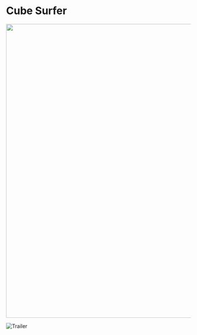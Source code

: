 # **Cube Surfer**

<div>
<img height="800px" src="https://github.com/greSvoI/CubeSurfer/blob/main/ScreenShot/image_001_0002.jpg">
</div>


![Trailer](https://github.com/greSvoI/CubeSurfer/blob/main/ScreenShot/image_010_0005.jpg)